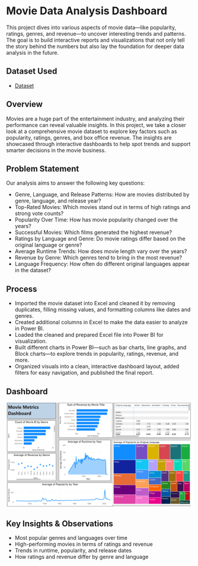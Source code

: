 # Movie Data Analysis Dashboard
This project dives into various aspects of movie data—like popularity, ratings, genres, and revenue—to uncover interesting trends and patterns. The goal is to build interactive reports and visualizations that not only tell the story behind the numbers but also lay the foundation for deeper data analysis in the future.
## Dataset Used
- <a href="https://github.com/CoX2682/Movie-Data-Analysis-Dashboard/blob/main/Data.xlsx">Dataset</a>
## Overview
Movies are a huge part of the entertainment industry, and analyzing their performance can reveal valuable insights. In this project, we take a closer look at a comprehensive movie dataset to explore key factors such as popularity, ratings, genres, and box office revenue. The insights are showcased through interactive dashboards to help spot trends and support smarter decisions in the movie business.
## Problem Statement
Our analysis aims to answer the following key questions:
-	Genre, Language, and Release Patterns: How are movies distributed by genre, language, and release year?
-	Top-Rated Movies: Which movies stand out in terms of high ratings and strong vote counts?
-	Popularity Over Time: How has movie popularity changed over the years?
-	Successful Movies: Which films generated the highest revenue?
-	Ratings by Language and Genre: Do movie ratings differ based on the original language or genre?
-	Average Runtime Trends: How does movie length vary over the years?
-	Revenue by Genre: Which genres tend to bring in the most revenue?
-	Language Frequency: How often do different original languages appear in the dataset?
## Process
- Imported the movie dataset into Excel and cleaned it by removing duplicates, filling missing values, and formatting columns like dates and genres.
- Created additional columns in Excel to make the data easier to analyze in Power BI.
- Loaded the cleaned and prepared Excel file into Power BI for visualization.
- Built different charts in Power BI—such as bar charts, line graphs, and Block charts—to explore trends in popularity, ratings, revenue, and more.
- Organized visuals into a clean, interactive dashboard layout, added filters for easy navigation, and published the final report.
## Dashboard 
![Screenshot (9)](https://github.com/CoX2682/Movie-Data-Analysis-Dashboard/blob/main/Screenshot%20(9).png)
## Key Insights & Observations
-	Most popular genres and languages over time
-	High-performing movies in terms of ratings and revenue
-	Trends in runtime, popularity, and release dates
-	How ratings and revenue differ by genre and language
